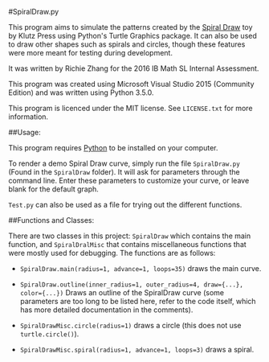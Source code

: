 #SpiralDraw.py

This program aims to simulate the patterns created by the
[Spiral Draw](https://www.amazon.com/Spiral-Draw-Klutz/dp/0545459923) toy by Klutz Press using Python's
Turtle Graphics package. It can also be used to draw other shapes such as spirals and circles,
though these features were more meant for testing during development.

It was written by Richie Zhang for the 2016 IB Math SL Internal Assessment.

This program was created using Microsoft Visual Studio 2015 (Community Edition) and was written
using Python 3.5.0.

This program is licenced under the MIT license. See `LICENSE.txt` for more information.

##Usage:

This program requires [Python](https://www.python.org/) to be installed on your computer.

To render a demo Spiral Draw curve, simply run the file `SpiralDraw.py` (Found in the `SpiralDraw` folder). It will ask for parameters
through the command line. Enter these parameters to customize your curve, or leave blank for the
default graph.

`Test.py` can also be used as a file for trying out the different functions.

##Functions and Classes:

There are two classes in this project: `SpiralDraw` which contains the main function, and `SpiralDralMisc` that contains miscellaneous functions that were mostly used for debugging. The functions are as follows:

* `SpiralDraw.main(radius=1, advance=1, loops=35)` draws the main curve.

* `SpiralDraw.outline(inner_radius=1, outer_radius=4, draw={...}, color={...})` Draws an outline of the SpiralDraw curve (some parameters are too long to be listed here, refer to the code itself, which has more detailed documentation in the comments). 

* `SpiralDrawMisc.circle(radius=1)` draws a circle (this does not use `turtle.circle()`).

* `SpiralDrawMisc.spiral(radius=1, advance=1, loops=3)` draws a spiral.
